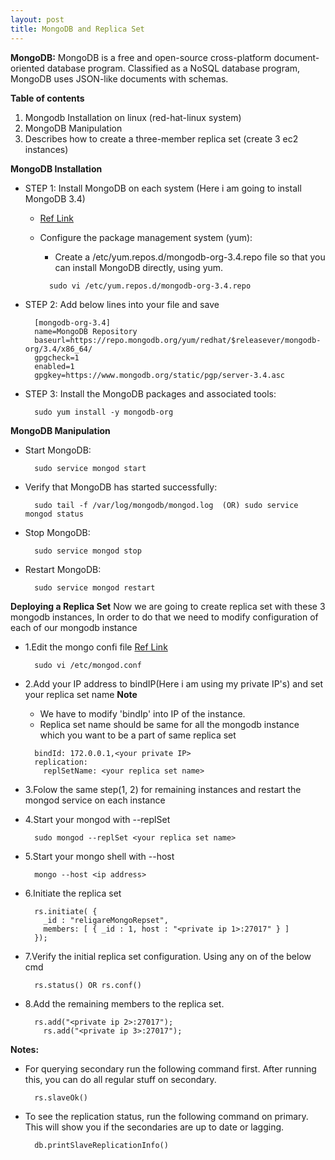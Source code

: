 ```yaml
---
layout: post
title: MongoDB and Replica Set
---
```


**MongoDB:**
MongoDB is a free and open-source cross-platform document-oriented database program. Classified as a NoSQL database program, MongoDB uses JSON-like documents with schemas.

**Table of contents**

  1. Mongodb Installation on linux (red-hat-linux system)
  2. MongoDB Manipulation
  3. Describes how to create a three-member replica set (create 3 ec2 instances)


**MongoDB Installation**


* STEP 1: Install MongoDB on each system (Here i am going to install MongoDB 3.4)
  - [Ref Link](https://docs.mongodb.com/manual/tutorial/install-mongodb-on-red-hat/)
  - Configure the package management system (yum):
    - Create a /etc/yum.repos.d/mongodb-org-3.4.repo file so that you can install MongoDB directly, using yum.
    
    ```
      sudo vi /etc/yum.repos.d/mongodb-org-3.4.repo
    ```
* STEP 2: Add below lines into your file and save
  
  ```
    [mongodb-org-3.4]
    name=MongoDB Repository
    baseurl=https://repo.mongodb.org/yum/redhat/$releasever/mongodb-org/3.4/x86_64/
    gpgcheck=1
    enabled=1
    gpgkey=https://www.mongodb.org/static/pgp/server-3.4.asc
  ```
* STEP 3: Install the MongoDB packages and associated tools:

  ```
    sudo yum install -y mongodb-org
  ```

**MongoDB Manipulation**
  
  - Start MongoDB:
    
    ```
      sudo service mongod start
    ```
  - Verify that MongoDB has started successfully:
    
    ```
      sudo tail -f /var/log/mongodb/mongod.log  (OR) sudo service mongod status
    ```
  - Stop MongoDB:
    
    ```
      sudo service mongod stop
    ```
  - Restart MongoDB:
    
    ```
      sudo service mongod restart
    ```

**Deploying a Replica Set**
Now we are going to create replica set with these 3 mongodb instances, In order to do that we need to modify configuration of each of our mongodb instance

  - 1.Edit the mongo confi file [Ref Link](https://docs.mongodb.com/manual/tutorial/deploy-replica-set/)

    ```
      sudo vi /etc/mongod.conf
    ```

  - 2.Add your IP address to bindIP(Here i am using my private IP's) and set your replica set name
    **Note**
      - We have to modify 'bindIp' into IP of the instance.
      - Replica set name should be same for all the mongodb instance which you want to be a part of same replica set

      ```
        bindId: 172.0.0.1,<your private IP>
        replication:
          replSetName: <your replica set name>
      ```

  - 3.Folow the same step(1, 2) for remaining instances and restart the mongod service on each instance
  
  - 4.Start your mongod with --replSet
    
    ```
      sudo mongod --replSet <your replica set name>
    ```

  - 5.Start your mongo shell with --host
  
    ```
      mongo --host <ip address>
    ```

  - 6.Initiate the replica set

    ```
      rs.initiate( {
        _id : "religareMongoRepset",
        members: [ { _id : 1, host : "<private ip 1>:27017" } ]
      });
    ```
  
  - 7.Verify the initial replica set configuration. Using any on of the below cmd
    
    ```
      rs.status() OR rs.conf()
    ```
  
  - 8.Add the remaining members to the replica set.
  
    ```
      rs.add("<private ip 2>:27017");
        rs.add("<private ip 3>:27017");
    ```

**Notes:**

* For querying secondary run the following command first. After running this, you can do all regular stuff on secondary.
  
  ```
    rs.slaveOk()
  ```
* To see the replication status, run the following command on primary. This will show you if the secondaries are up to date or lagging.
    
  ```
    db.printSlaveReplicationInfo()
  ```
    
